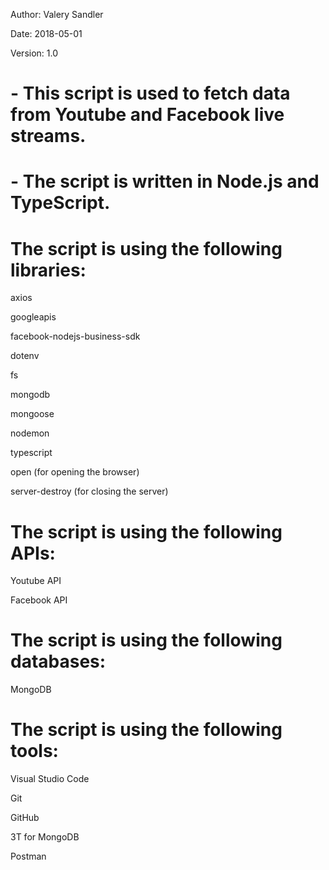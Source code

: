 Author: Valery Sandler

Date: 2018-05-01

Version: 1.0

# - This script is used to fetch data from Youtube and Facebook live streams.

# - The script is written in Node.js and TypeScript.

# The script is using the following libraries:

axios

googleapis

facebook-nodejs-business-sdk

dotenv

fs

mongodb

mongoose

nodemon

typescript

open (for opening the browser)

server-destroy (for closing the server)

# The script is using the following APIs:

Youtube API

Facebook API

# The script is using the following databases:

MongoDB

# The script is using the following tools:

Visual Studio Code

Git

GitHub

3T for MongoDB

Postman
